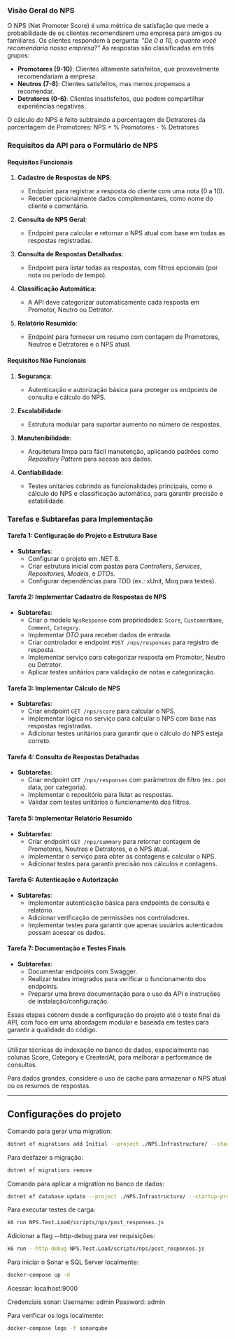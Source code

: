 ### Visão Geral do NPS

O NPS (Net Promoter Score) é uma métrica de satisfação que mede a probabilidade de os clientes recomendarem uma empresa para amigos ou familiares. 
Os clientes respondem à pergunta: *"De 0 a 10, o quanto você recomendaria nossa empresa?"* As respostas são classificadas em três grupos:

- **Promotores (9-10)**: Clientes altamente satisfeitos, que provavelmente recomendariam a empresa.
- **Neutros (7-8)**: Clientes satisfeitos, mas menos propensos a recomendar.
- **Detratores (0-6)**: Clientes insatisfeitos, que podem compartilhar experiências negativas.

O cálculo do NPS é feito subtraindo a porcentagem de Detratores da porcentagem de Promotores:
NPS = %  Promotores - %  Detratores

### Requisitos da API para o Formulário de NPS

#### Requisitos Funcionais

1. **Cadastro de Respostas de NPS**:
   
   - Endpoint para registrar a resposta do cliente com uma nota (0 a 10).
   - Receber opcionalmente dados complementares, como nome do cliente e comentário.

2. **Consulta de NPS Geral**:
   
   - Endpoint para calcular e retornar o NPS atual com base em todas as respostas registradas.

3. **Consulta de Respostas Detalhadas**:
   
   - Endpoint para listar todas as respostas, com filtros opcionais (por nota ou período de tempo).

4. **Classificação Automática**:
   
   - A API deve categorizar automaticamente cada resposta em Promotor, Neutro ou Detrator.

5. **Relatório Resumido**:
   
   - Endpoint para fornecer um resumo com contagem de Promotores, Neutros e Detratores e o NPS atual.

#### Requisitos Não Funcionais

1. **Segurança**:
   
   - Autenticação e autorização básica para proteger os endpoints de consulta e cálculo do NPS.

2. **Escalabilidade**:
   
   - Estrutura modular para suportar aumento no número de respostas.

3. **Manutenibilidade**:
   
   - Arquitetura limpa para fácil manutenção, aplicando padrões como *Repository Pattern* para acesso aos dados.

4. **Confiabilidade**:
   
   - Testes unitários cobrindo as funcionalidades principais, como o cálculo do NPS e classificação automática, para garantir precisão e estabilidade.

### Tarefas e Subtarefas para Implementação

#### Tarefa 1: Configuração do Projeto e Estrutura Base

- **Subtarefas**:
  - Configurar o projeto em .NET 8.
  - Criar estrutura inicial com pastas para *Controllers*, *Services*, *Repositories*, *Models*, e *DTOs*.
  - Configurar dependências para TDD (ex.: xUnit, Moq para testes).

#### Tarefa 2: Implementar Cadastro de Respostas de NPS

- **Subtarefas**:
  - Criar o modelo `NpsResponse` com propriedades: `Score`, `CustomerName`, `Comment`, `Category`.
  - Implementar *DTO* para receber dados de entrada.
  - Criar controlador e endpoint `POST /nps/responses` para registro de resposta.
  - Implementar serviço para categorizar resposta em Promotor, Neutro ou Detrator.
  - Aplicar testes unitários para validação de notas e categorização.

#### Tarefa 3: Implementar Cálculo de NPS

- **Subtarefas**:
  - Criar endpoint `GET /nps/score` para calcular o NPS.
  - Implementar lógica no serviço para calcular o NPS com base nas respostas registradas.
  - Adicionar testes unitários para garantir que o cálculo do NPS esteja correto.

#### Tarefa 4: Consulta de Respostas Detalhadas

- **Subtarefas**:
  - Criar endpoint `GET /nps/responses` com parâmetros de filtro (ex.: por data, por categoria).
  - Implementar o repositório para listar as respostas.
  - Validar com testes unitários o funcionamento dos filtros.

#### Tarefa 5: Implementar Relatório Resumido

- **Subtarefas**:
  - Criar endpoint `GET /nps/summary` para retornar contagem de Promotores, Neutros e Detratores, e o NPS atual.
  - Implementar o serviço para obter as contagens e calcular o NPS.
  - Adicionar testes para garantir precisão nos cálculos e contagens.

#### Tarefa 6: Autenticação e Autorização

- **Subtarefas**:
  - Implementar autenticação básica para endpoints de consulta e relatório.
  - Adicionar verificação de permissões nos controladores.
  - Implementar testes para garantir que apenas usuários autenticados possam acessar os dados.

#### Tarefa 7: Documentação e Testes Finais

- **Subtarefas**:
  - Documentar endpoints com Swagger.
  - Realizar testes integrados para verificar o funcionamento dos endpoints.
  - Preparar uma breve documentação para o uso da API e instruções de instalação/configuração.

Essas etapas cobrem desde a configuração do projeto até o teste final da API, com foco em uma abordagem modular e baseada em testes para garantir a qualidade do código.

---

Utilizar técnicas de indexação no banco de dados, especialmente nas colunas Score, Category e CreatedAt, para melhorar a performance de consultas.

Para dados grandes, considere o uso de cache para armazenar o NPS atual ou os resumos de respostas.

---

## Configurações do projeto

Comando para gerar uma migration:
```bash
dotnet ef migrations add Initial --project ./NPS.Infrastructure/ --startup-project ./NPS.API/
```

Para desfazer a migração:

```bash
dotnet ef migrations remove
```

Comando para aplicar a migration no banco de dados:
```bash
dotnet ef database update --project ./NPS.Infrastructure/ --startup-project ./NPS.API/
```

Para executar testes de carga:
```bash
k6 run NPS.Test.Load/scripts/nps/post_responses.js
```

Adicionar a flag --http-debug para ver requisições:
```bash
k6 run --http-debug NPS.Test.Load/scripts/nps/post_responses.js
```

Para iniciar o Sonar e SQL Server localmente:
```bash
docker-compose up -d
```

Acessar: localhost:9000

Credenciais sonar:
Username: admin
Password: admin

Para verificar os logs localmente:

```bash
docker-compose logs -f sonarqube
```

